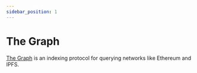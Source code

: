 ```yaml
---
sidebar_position: 1
---
```


# The Graph

[The Graph](https://thegraph.com/en/) is an indexing protocol for querying networks like Ethereum and IPFS.
